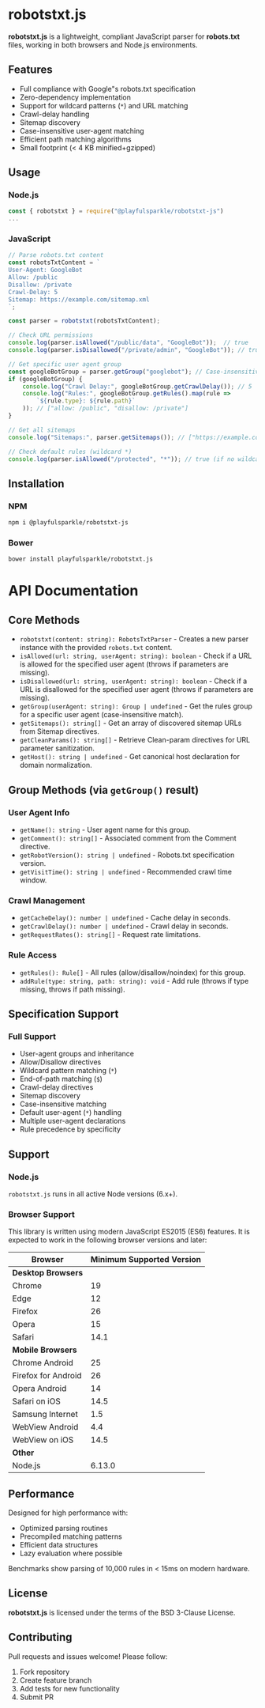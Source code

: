 # robotstxt.js

**robotstxt.js** is a lightweight, compliant JavaScript parser for **robots.txt** files, working in both browsers and Node.js environments.

## Features
- Full compliance with Google"s robots.txt specification
- Zero-dependency implementation
- Support for wildcard patterns (`*`) and URL matching
- Crawl-delay handling
- Sitemap discovery
- Case-insensitive user-agent matching
- Efficient path matching algorithms
- Small footprint (< 4 KB minified+gzipped)

## Usage

### Node.js

```javascript
const { robotstxt } = require("@playfulsparkle/robotstxt-js")
...
```

### JavaScript

```javascript
// Parse robots.txt content
const robotsTxtContent = `
User-Agent: GoogleBot
Allow: /public
Disallow: /private
Crawl-Delay: 5
Sitemap: https://example.com/sitemap.xml
`;

const parser = robotstxt(robotsTxtContent);

// Check URL permissions
console.log(parser.isAllowed("/public/data", "GoogleBot"));  // true
console.log(parser.isDisallowed("/private/admin", "GoogleBot")); // true

// Get specific user agent group
const googleBotGroup = parser.getGroup("googlebot"); // Case-insensitive
if (googleBotGroup) {
    console.log("Crawl Delay:", googleBotGroup.getCrawlDelay()); // 5
    console.log("Rules:", googleBotGroup.getRules().map(rule =>
        `${rule.type}: ${rule.path}`
    )); // ["allow: /public", "disallow: /private"]
}

// Get all sitemaps
console.log("Sitemaps:", parser.getSitemaps()); // ["https://example.com/sitemap.xml"]

// Check default rules (wildcard *)
console.log(parser.isAllowed("/protected", "*")); // true (if no wildcard rules exist)
```

## Installation

### NPM
```bash
npm i @playfulsparkle/robotstxt-js
```

### Bower
```bash
bower install playfulsparkle/robotstxt.js
```

# API Documentation

## Core Methods

- `robotstxt(content: string): RobotsTxtParser` - Creates a new parser instance with the provided `robots.txt` content.
- `isAllowed(url: string, userAgent: string): boolean` - Check if a URL is allowed for the specified user agent (throws if parameters are missing).
- `isDisallowed(url: string, userAgent: string): boolean` - Check if a URL is disallowed for the specified user agent (throws if parameters are missing).
- `getGroup(userAgent: string): Group | undefined` - Get the rules group for a specific user agent (case-insensitive match).
- `getSitemaps(): string[]` - Get an array of discovered sitemap URLs from Sitemap directives.
- `getCleanParams(): string[]` - Retrieve Clean-param directives for URL parameter sanitization.
- `getHost(): string | undefined` - Get canonical host declaration for domain normalization.

## Group Methods (via `getGroup()` result)

### User Agent Info
- `getName(): string` - User agent name for this group.
- `getComment(): string[]` - Associated comment from the Comment directive.
- `getRobotVersion(): string | undefined` - Robots.txt specification version.
- `getVisitTime(): string | undefined` - Recommended crawl time window.

### Crawl Management
- `getCacheDelay(): number | undefined` - Cache delay in seconds.
- `getCrawlDelay(): number | undefined` - Crawl delay in seconds.
- `getRequestRates(): string[]` - Request rate limitations.

### Rule Access
- `getRules(): Rule[]` - All rules (allow/disallow/noindex) for this group.
- `addRule(type: string, path: string): void` - Add rule (throws if type missing, throws if path missing).

## Specification Support

### Full Support
* User-agent groups and inheritance
* Allow/Disallow directives
* Wildcard pattern matching (`*`)
* End-of-path matching (`$`)
* Crawl-delay directives
* Sitemap discovery
* Case-insensitive matching
* Default user-agent (`*`) handling
* Multiple user-agent declarations
* Rule precedence by specificity

## Support

### Node.js

`robotstxt.js` runs in all active Node versions (6.x+).

### Browser Support

This library is written using modern JavaScript ES2015 (ES6) features. It is expected to work in the following browser versions and later:

| Browser                  | Minimum Supported Version |
|--------------------------|---------------------------|
| **Desktop Browsers**     |                           |
| Chrome                   | 19                        |
| Edge                     | 12                        |
| Firefox                  | 26                        |
| Opera                    | 15                        |
| Safari                   | 14.1                      |
| **Mobile Browsers**      |                           |
| Chrome Android           | 25                        |
| Firefox for Android      | 26                        |
| Opera Android            | 14                        |
| Safari on iOS            | 14.5                      |
| Samsung Internet         | 1.5                       |
| WebView Android          | 4.4                       |
| WebView on iOS           | 14.5                      |
| **Other**                |                           |
| Node.js                  | 6.13.0                    |


## Performance

Designed for high performance with:

- Optimized parsing routines
- Precompiled matching patterns
- Efficient data structures
- Lazy evaluation where possible

Benchmarks show parsing of 10,000 rules in < 15ms on modern hardware.

## License

**robotstxt.js** is licensed under the terms of the BSD 3-Clause License.

## Contributing

Pull requests and issues welcome! Please follow:

1. Fork repository
2. Create feature branch
3. Add tests for new functionality
4. Submit PR

